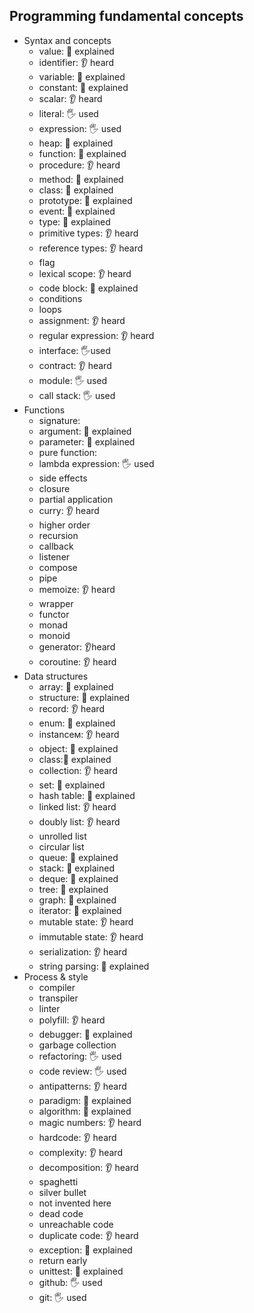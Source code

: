 ## Programming fundamental concepts

- Syntax and concepts
  - value: 🙋 explained
  - identifier: 👂 heard
  - variable: 🙋 explained
  - constant: 🙋 explained
  - scalar: 👂 heard
  - literal: 🖐️ used
  - expression: 🖐️ used
  - heap: 🙋 explained
  - function: 🙋 explained
  - procedure: 👂 heard
  - method: 🙋 explained
  - class: 🙋 explained
  - prototype: 🙋 explained
  - event: 🙋 explained
  - type: 🙋 explained
  - primitive types: 👂 heard
  - reference types: 👂 heard
  - flag
  - lexical scope: 👂 heard
  - code block: 🙋 explained
  - conditions
  - loops
  - assignment: 👂 heard
  - regular expression: 👂 heard
  - interface: 🖐️used
  - contract: 👂 heard
  - module: 🖐️ used
  - call stack: 🖐️ used
- Functions
  - signature:
  - argument: 🙋 explained
  - parameter: 🙋 explained
  - pure function: 
  - lambda expression: 🖐️ used
  - side effects
  - closure
  - partial application
  - curry: 👂 heard
  - higher order
  - recursion
  - callback
  - listener
  - compose
  - pipe
  - memoize: 👂 heard
  - wrapper
  - functor
  - monad
  - monoid
  - generator: 👂heard
  - coroutine: 👂 heard
- Data structures
  - array: 🙋 explained
  - structure: 🙋 explained
  - record: 👂 heard
  - enum: 🙋 explained
  - instanceм: 👂 heard
  - object: 🙋 explained
  - class:🙋 explained
  - collection: 👂 heard
  - set: 🙋 explained
  - hash table: 🙋 explained
  - linked list: 👂 heard
  - doubly list: 👂 heard
  - unrolled list
  - circular list
  - queue: 🙋 explained
  - stack: 🙋 explained
  - deque: 🙋 explained
  - tree: 🙋 explained
  - graph: 🙋 explained
  - iterator: 🙋 explained
  - mutable state: 👂 heard
  - immutable state: 👂 heard
  - serialization: 👂 heard
  - string parsing: 🙋 explained
- Process & style
  - compiler
  - transpiler
  - linter
  - polyfill: 👂 heard
  - debugger: 🙋 explained
  - garbage collection
  - refactoring: 🖐️ used
  - code review: 🖐️ used
  - antipatterns: 👂 heard
  - paradigm: 🙋 explained
  - algorithm: 🙋 explained
  - magic numbers: 👂 heard
  - hardcode: 👂 heard
  - complexity: 👂 heard
  - decomposition: 👂 heard
  - spaghetti
  - silver bullet
  - not invented here
  - dead code
  - unreachable code
  - duplicate code: 👂 heard
  - exception: 🙋 explained
  - return early
  - unittest: 🙋 explained
  - github: 🖐️ used
  - git: 🖐️ used
